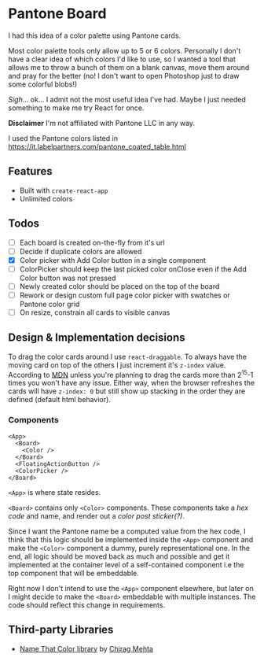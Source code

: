 # Pantone Board

I had this idea of a color palette using Pantone cards.

Most color palette tools only allow up to 5 or 6 colors. Personally I don't have a clear idea of which colors I'd like to use, so I wanted a tool that allows me to throw a bunch of them on a blank canvas, move them around and pray for the better (no! I don't want to open Photoshop just to draw some colorful blobs!)

*Sigh*... ok... I admit not the most useful idea I've had. Maybe I just needed something to make me try React for once.

**Disclaimer** I'm not affiliated with Pantone LLC in any way.

I used the Pantone colors listed in https://it.labelpartners.com/pantone_coated_table.html

## Features

- Built with `create-react-app`
- Unlimited colors

## Todos
- [ ] Each board is created on-the-fly from it's url
- [ ] Decide if duplicate colors are allowed
- [x] Color picker with Add Color button in a single component
- [ ] ColorPicker should keep the last picked color onClose even if the Add Color button was not pressed
- [ ] Newly created color should be placed on the top of the board
- [ ] Rework or design custom full page color picker with swatches or Pantone color grid
- [ ] On resize, constrain all cards to visible canvas

## Design & Implementation decisions

To drag the color cards around I use `react-draggable`. To always have the moving card on top of the others I just increment it's `z-index` value. According to [MDN](https://developer.mozilla.org/en-US/docs/Web/CSS/integer) unless you're planning to drag the cards more than 2<sup>15</sup>-1 times you won't have any issue. Either way, when the browser refreshes the cards will have `z-index: 0` but still show up stacking in the order they are defined (default html behavior).

### Components

```
<App>
  <Board>
    <Color />
  </Board>
  <FloatingActionButton />
  <ColorPicker />
</Board>
```

`<App>` is where state resides.

`<Board>` contains only `<Color>` components. These components take a _hex code_ and name, and render out a _color post sticker(?)_.

Since I want the Pantone name be a computed value from the hex code, I think that this logic should be implemented inside the `<App>` component and make the `<Color>` component a dummy, purely representational one. In the end, all logic should be moved back as much and possible and get it implemented at the container level of a self-contained component i.e the top component that will be embeddable.

Right now I don't intend to use the `<App>` component elsewhere, but later on I might decide to make the `<Board>` embeddable with multiple instances. The code should reflect this change in requirements.



## Third-party Libraries

- [Name That Color library](http://chir.ag/projects/ntc/) by [Chirag Mehta](http://chir.ag/about)
